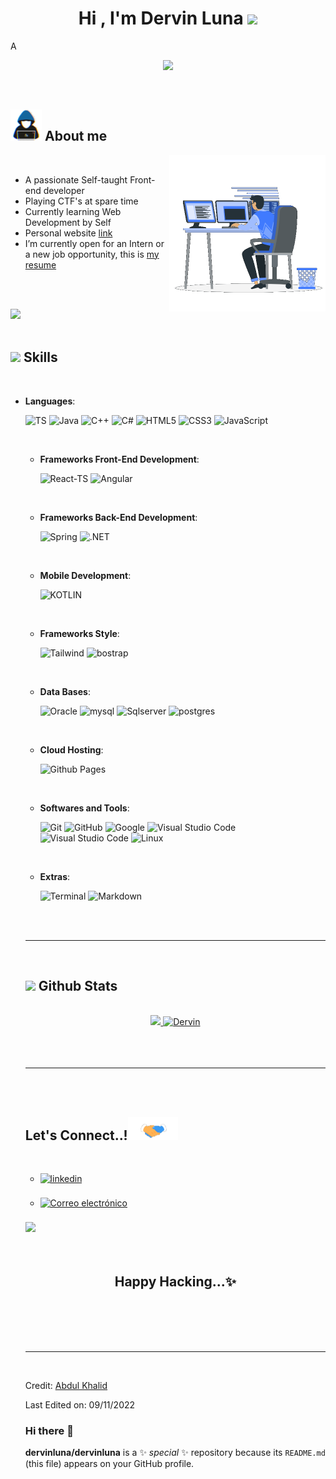 
<h1 align="center"><b>Hi , I'm Dervin Luna </b><img src="https://media.giphy.com/media/hvRJCLFzcasrR4ia7z/giphy.gif" width="35"></h1>
<!--  -->A
<p align="center">
  <a href="https://github.com/DenverCoder1/readme-typing-svg"><img src="https://readme-typing-svg.herokuapp.com?font=Time+New+Roman&color=cyan&size=25&center=true&vCenter=true&width=600&height=100&lines=Build+Software&hearts;++;Self-taught+Front-End+Developer,;Computer+Science+Student,;CTF+Newbie,;Active+Learner/Researcher,;Love+to+learn+new+stuffs..<3"></a>
</p>


<br>



	
## <picture><img src = "https://github.com/0xAbdulKhalid/0xAbdulKhalid/raw/main/assets/mdImages/about_me.gif" width = 50px></picture> **About me**

<picture> <img align="right" src="https://github.com/0xAbdulKhalid/0xAbdulKhalid/raw/main/assets/mdImages/Right_Side.gif" width = 250px></picture>

<br>

- A passionate Self-taught Front-end developer
- Playing CTF's at spare time
- Currently learning Web Development by Self
- Personal website [link](https://www.linkedin.com/in/dervin-ardani-hern%C3%A1ndez-luna-292524158/)
- I’m currently open for an Intern or a new job opportunity, this is [my resume](https://read.cv/Dervin)

<br><br>

<img src="https://user-images.githubusercontent.com/73097560/115834477-dbab4500-a447-11eb-908a-139a6edaec5c.gif"><br><br>

## <img src="https://media2.giphy.com/media/QssGEmpkyEOhBCb7e1/giphy.gif?cid=ecf05e47a0n3gi1bfqntqmob8g9aid1oyj2wr3ds3mg700bl&rid=giphy.gif" width ="25"><b> Skills</b>
<br>

<p align="center">

- **Languages**:
    
    ![TS](https://img.shields.io/badge/TypeScript-%233178C6?style=for-the-badge&logo=typescript&logoColor=%23FFFFFF&link=https%3A%2F%2Fwww.typescriptlang.org%2F)
    ![Java](https://img.shields.io/badge/JAVA-%236DB33F?style=for-the-badge&logo=springboot&logoColor=%23FFFFFF)
    <object link="https://spring.io/projects/spring-boot">![C++](https://img.shields.io/badge/C++%20-%2300599C.svg?style=for-the-badge&logo=c%2B%2B&logoColor=white)<object>
    ![C#](https://img.shields.io/badge/C%23-%23512BD4?style=for-the-badge&logo=csharp&logoColor=%23FFFFFF)
    ![HTML5](https://img.shields.io/badge/HTML5%20-%23E34F26.svg?style=for-the-badge&logo=html5&logoColor=white)
    ![CSS3](https://img.shields.io/badge/CSS%20-%231572B6.svg?style=for-the-badge&logo=css3&logoColor=white)
    ![JavaScript](https://img.shields.io/badge/JavaScript%20-%23F7DF1E.svg?style=for-the-badge&logo=javascript&logoColor=black)

<br>

- **Frameworks Front-End Development**:

  ![React-TS](https://img.shields.io/badge/React-%23000000?style=for-the-badge&logo=react)
  ![Angular](https://img.shields.io/badge/Angular-%23C3002F?style=for-the-badge&logo=angular)

  <br>

- **Frameworks Back-End Development**:

  ![Spring](https://img.shields.io/badge/spring%20boot-%236DB33F%20?style=for-the-badge&logo=springboot&logoColor=%23FFFFFF&link=https%3A%2F%2Fspring.io%2Fprojects%2Fspring-boot)
  ![.NET](https://img.shields.io/badge/.NET-%23512BD4?style=for-the-badge&logo=dotnet&logoColor=%23FFFFFF&link=https%3A%2F%2Fdotnet.microsoft.com%2Fes-es%2Flearn%2Fdotnet%2Fwhat-is-dotnet-framework)

   <br>

- **Mobile Development**:

  ![KOTLIN](https://img.shields.io/badge/Kotlin-%237F52FF?style=for-the-badge&logo=kotlin&logoColor=%23FFFFFF&link=https%3A%2F%2Fkotlinlang.org%2Fdocs%2Fhome.html)
   
   <br>

- **Frameworks Style**:

  ![Tailwind](https://img.shields.io/badge/Tailwind%20CSS-%2306B6D4?style=for-the-badge&logo=tailwindcss&logoColor=%23FFFFFF)
  ![bostrap](https://img.shields.io/badge/Bootstrap-%237952B3?style=for-the-badge&logo=bootstrap&logoColor=%23FFFFFF)

  <br>

- **Data Bases**:

  ![Oracle](https://img.shields.io/badge/Oracle-%23F80000?style=for-the-badge&logo=oracle&logoColor=%23FFFFFF)
  ![mysql](https://img.shields.io/badge/MySQL-%234479A1?style=for-the-badge&logo=mysql&logoColor=%23FFFFFF)
  ![Sqlserver](https://img.shields.io/badge/Microsoft%20SQL%20Server-%23CC2927?style=for-the-badge&logo=microsoftsqlserver&logoColor=%23FFFFFF)
  ![postgres](https://img.shields.io/badge/PostgreSQL-%234169E1?style=for-the-badge&logo=postgresql&logoColor=%23FFFFFF)
  
  

  

    
   <br>

- **Cloud Hosting**:

    ![Github Pages](https://img.shields.io/badge/GitHub%20Pages-%23327FC7.svg?style=for-the-badge&logo=github&logoColor=white)
    
<br>

- **Softwares and Tools**:

    ![Git](https://img.shields.io/badge/git-%23F05033.svg?style=for-the-badge&logo=git&logoColor=white)
    ![GitHub](https://img.shields.io/badge/github-%23121011.svg?style=for-the-badge&logo=github&logoColor=white)
    ![Google](https://img.shields.io/badge/google-%234285F4.svg?style=for-the-badge&logo=google&logoColor=white)
    ![Visual Studio Code](https://img.shields.io/badge/Visual%20Studio%20Code-0078d7.svg?style=for-the-badge&logo=visual-studio-code&logoColor=white)
    ![Visual Studio Code]( https://img.shields.io/badge/React%20Query-%23FF4154?style=for-the-badge&logo=reactquery&logoColor=%23FFFFFF)
    ![Linux](https://img.shields.io/badge/Linux-FCC624?style=for-the-badge&logo=linux&logoColor=black) 

<br>

- **Extras**:

    ![Terminal](https://img.shields.io/badge/Terminal-%23054020?style=for-the-badge&logo=gnu-bash&logoColor=white)
    ![Markdown](https://img.shields.io/badge/markdown-%23000000.svg?style=for-the-badge&logo=markdown&logoColor=white)   


</p>

<br>
<br>

-----

<br>


## <img src="https://media.giphy.com/media/iY8CRBdQXODJSCERIr/giphy.gif" width="35"><b> Github Stats </b>
<br>

<div align="center">

<a href="https://github.com/0xabdulkhalid/">
  <img src="https://github-readme-stats.vercel.app/api?username=0xabdulkhalid&include_all_commits=true&count_private=true&show_icons=true&line_height=20&title_color=7A7ADB&icon_color=2234AE&text_color=D3D3D3&bg_color=0,000000,130F40" width="450"/>
  <img src="https://github-readme-stats.vercel.app/api/top-langs?username=0xabdulkhalid&show_icons=true&locale=en&layout=compact&line_height=20&title_color=7A7ADB&icon_color=2234AE&text_color=D3D3D3&bg_color=0,000000,130F40" width="375"  alt="Dervin"/>

</a>
</div>

<br>
<br>
<br>

-----

<br>
<br>

## <b> Let's Connect..!</b><img src="https://github.com/0xAbdulKhalid/0xAbdulKhalid/raw/main/assets/mdImages/handshake.gif" width ="80">
<br>
<div align='left'>

<ul>

<li>
<a href="https://www.linkedin.com/in/dervin-ardani-hern%C3%A1ndez-luna-292524158/" target="_blank">
<img src="https://img.shields.io/badge/linkedin:  Dervin-%2300acee.svg?color=405DE6&style=for-the-badge&logo=linkedin&logoColor=white" alt=linkedin style="margin-bottom: 5px;"/>
</a>
</li>

<br>



<li>
<a href="mailto:dervinardanihernandezluna2001@gmail.com">
  <img src="https://img.shields.io/badge/gmail:%20dervinardanihernandezluna2001@gmail.com-%23EA4335.svg?style=for-the-badge&logo=gmail&logoColor=white" alt="Correo electrónico" style="margin-bottom: 5px;" />
</a>
</li>
	
</ul>
</div>

<br>
<img src="https://user-images.githubusercontent.com/73097560/115834477-dbab4500-a447-11eb-908a-139a6edaec5c.gif">
<br>
<br>
<br>

<div align='center'>

## <b>Happy Hacking...✨</b>

</div>
<br>
<br>
<br>
<br>

---

<br>

Credit: [Abdul Khalid](https://github.com/0xabdulkhalid)

Last Edited on: 09/11/2022


### Hi there 👋


**dervinluna/dervinluna** is a ✨ _special_ ✨ repository because its `README.md` (this file) appears on your GitHub profile.



